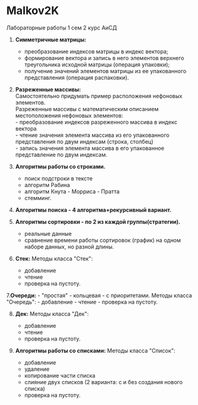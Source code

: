 # Malkov2K
Лабораторные работы 1 сем 2 курс АиСД

1. **Симметричные матрицы:**
	- преобразование индексов матрицы в индекс вектора;
	- формирование вектора и запись в него элементов верхнего треугольника исходной матрицы (операция упаковки);
	- получение значений элементов матрицы из ее упакованного представления (операция распаковки).

2. **Разреженные массивы:**  
	Самостоятельно придумать пример расположения нефоновых элементов.  
	  Разреженные массивы с математическим описанием местоположения нефоновых элементов:  
		- преобразование индексов разреженного массива в индекс вектора  
		- чтение значения элемента массива из его упакованного представления по двум индексам (строка, столбец)  
		- запись значения элемента массива в его упакованное представление по двум индексам.

3. **Алгоритмы работы со строками.**
	- поиск подстроки в тексте
	- алгоритм Рабина
	- алгоритм Кнута - Морриса - Пратта 
	- стемминг.

4. **Алгоритмы поиска - 4 алгоритма+рекурсивный вариант.**

5. **Алгоритмы сортировки - по 2 из каждой группы(стратегии).**
	- реальные данные
	- сравнение времени работы сортировок (график)
		на одном наборе данных, но разной длины.

6. **Стек:**
Методы класса "Стек":
	- добавление
	- чтение
	- проверка на пустоту.

7.**Очереди:**
	- "простая"
	- кольцевая
	- с приоритетами.
Методы класса "Очередь":
	- добавление
	- чтение
	- проверка на пустоту.

8. **Дек:**
Методы класса "Дек":
	- добавление
	- чтение
	- проверка на пустоту.

9. **Алгоритмы работы со списками:**
Методы класса "Список":
	- добавление
	- удаление
	- копирование части списка
	- слияние двух списков (2 варианта: с и без создания нового списка)
	- проверка на пустоту.

